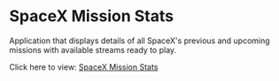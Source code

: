 # SpaceX Mission Stats 

Application that displays details of all SpaceX's previous and upcoming missions with available streams ready to play. 

Click here to view: [SpaceX Mission Stats](https://spacex-missions-api.herokuapp.com/) 

